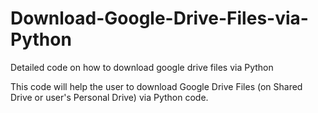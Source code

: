 # Download-Google-Drive-Files-via-Python
Detailed code on how to download google drive files via Python

This code will help the user to download Google Drive Files (on Shared Drive or user's Personal Drive) via Python code.
